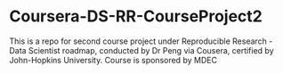 # Coursera-DS-RR-CourseProject2
This is a repo for second course project under Reproducible Research - Data Scientist roadmap, conducted by Dr Peng via Cousera, certified by John-Hopkins University. Course is sponsored by MDEC
